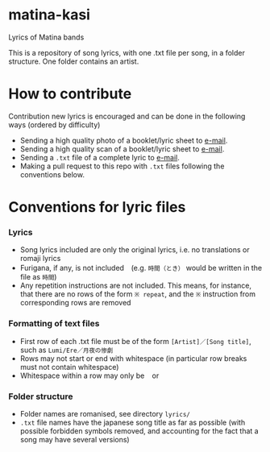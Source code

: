 # matina-kasi
Lyrics of Matina bands

This is a repository of song lyrics, with one .txt file per song, in a folder structure. One folder contains an artist.

# How to contribute
Contribution new lyrics is encouraged and can be done in the following ways (ordered by difficulty)
- Sending a high quality photo of a booklet/lyric sheet to [e-mail](mailto:es0ragoto@proton.me).
- Sending a high quality scan of a booklet/lyric sheet to [e-mail](mailto:es0ragoto@proton.me).
- Sending a `.txt` file of a complete lyric to [e-mail](mailto:es0ragoto@proton.me).
- Making a pull request to this repo with `.txt` files following the conventions below.

# Conventions for lyric files
### Lyrics
- Song lyrics included are only the original lyrics, i.e. no translations or romaji lyrics
- Furigana, if any, is not included　(e.g. `時間（とき）` would be written in the file as `時間`) 
- Any repetition instructions are not included. This means, for instance, that there are no rows of the form `※ repeat`, and the `※` instruction from corresponding rows are removed

### Formatting of text files
- First row of each .txt file must be of the form `[Artist]／[Song title]`, such as `Lumi/Ere／月夜の惨劇`
- Rows may not start or end with whitespace (in particular row breaks must not contain whitespace)
- Whitespace within a row may only be ` ` or `　`

### Folder structure
- Folder names are romanised, see directory `lyrics/`
- `.txt` file names have the japanese song title as far as possible (with possible forbidden symbols removed, and accounting for the fact that a song may have several versions)